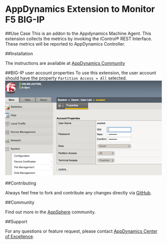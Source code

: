 # AppDynamics Extension to Monitor F5 BIG-IP

##Use Case
This is an addon to the Appdynamics Machine Agent. This extension collects the metrics by invoking the iControl® REST Interface. These metrics will be reported to AppDynamics Controller.

##Installation

The instructions are available at [AppDynamics Community](https://www.appdynamics.com/community/exchange/extension/f5-monitoring-extension)

##BIG-IP user account properties
To use this extension, the user account should have the property `Partition Access = All` selected.
![](https://github.com/Appdynamics/f5-monitoring-extension/raw/master/F5-access-control.png)


##Contributing

Always feel free to fork and contribute any changes directly via [GitHub](https://github.com/Appdynamics/f5-monitoring-extension).

##Community

Find out more in the [AppSphere](https://www.appdynamics.com/community/exchange/extension/f5-monitoring-extension/) community.

##Support

For any questions or feature request, please contact [AppDynamics Center of Excellence](mailto:help@appdynamics.com).

